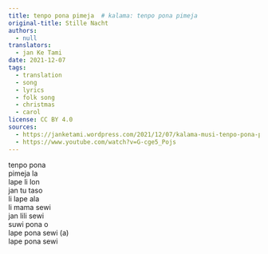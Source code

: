 ```yaml
---
title: tenpo pona pimeja  # kalama: tenpo pona pimeja
original-title: Stille Nacht
authors:
  - null
translators:
  - jan Ke Tami
date: 2021-12-07
tags:
  - translation
  - song
  - lyrics
  - folk song
  - christmas
  - carol
license: CC BY 4.0
sources:
  - https://janketami.wordpress.com/2021/12/07/kalama-musi-tenpo-pona-pimeja/
  - https://www.youtube.com/watch?v=G-cge5_Pojs
---
```


tenpo pona  \
pimeja la  \
lape li lon  \
jan tu taso  \
li lape ala  \
li mama sewi  \
jan lili sewi  \
suwi pona o  \
lape pona sewi (a)  \
lape pona sewi
